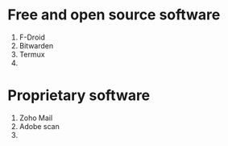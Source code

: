 # Free and open source software
1. F-Droid
2. Bitwarden 
3. Termux
4. 


# Proprietary software
1. Zoho Mail
2. Adobe scan
3. 


